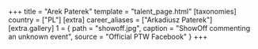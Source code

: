 +++
title = "Arek Paterek"
template = "talent_page.html"
[taxonomies]
country = ["PL"]
[extra]
career_aliases = ["Arkadiusz Paterek"]
[extra.gallery]
1 = { path = "showoff.jpg", caption = "ShowOff commenting an unknown event", source = "Official PTW Facebook" }
+++
